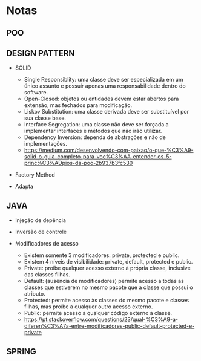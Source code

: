 # Notas

## POO

## DESIGN PATTERN
 - SOLID
    - Single Responsiblity:  uma classe deve ser especializada em um único assunto e possuir apenas uma responsabilidade dentro do software.
    - Open-Closed: objetos ou entidades devem estar abertos para extensão, mas fechados para modificação.
    - Liskov Substitution: uma classe derivada deve ser substituível por sua classe base.
    - Interface Segregation: uma classe não deve ser forçada a implementar interfaces e métodos que não irão utilizar.
    - Dependency Inversion: dependa de abstrações e não de implementações.
    - https://medium.com/desenvolvendo-com-paixao/o-que-%C3%A9-solid-o-guia-completo-para-voc%C3%AA-entender-os-5-princ%C3%ADpios-da-poo-2b937b3fc530

 - Factory Method

 - Adapta

## JAVA
 - Injeção de depência
 
 - Inversão de controle

 - Modificadores de acesso
    - Existem somente 3 modificadores: private, protected e public.
    - Existem 4 níveis de visibilidade: private, default, protected e public.
    - Private: proíbe qualquer acesso externo à própria classe, inclusive das classes filhas.
    - Default: (ausência de modificadores) permite acesso a todas as classes que estiverem no mesmo pacote que a classe que possui o atributo.
    - Protected: permite acesso às classes do mesmo pacote e classes filhas, mas proíbe a qualquer outro acesso externo.
    - Public: permite acesso a qualquer código externo a classe.
    - https://pt.stackoverflow.com/questions/23/qual-%C3%A9-a-diferen%C3%A7a-entre-modificadores-public-default-protected-e-private

## SPRING
